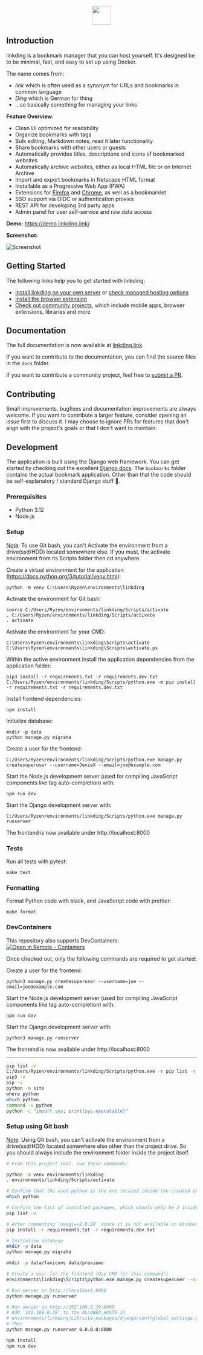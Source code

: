 <div align="center">
    <br>
    <a href="https://github.com/sissbruecker/linkding">
        <img src="assets/header.svg" height="50">
    </a>
    <br>
</div>

## Introduction

linkding is a bookmark manager that you can host yourself.
It's designed be to be minimal, fast, and easy to set up using Docker.

The name comes from:

- _link_ which is often used as a synonym for URLs and bookmarks in common language
- _Ding_ which is German for thing
- ...so basically something for managing your links

**Feature Overview:**

- Clean UI optimized for readability
- Organize bookmarks with tags
- Bulk editing, Markdown notes, read it later functionality
- Share bookmarks with other users or guests
- Automatically provides titles, descriptions and icons of bookmarked websites
- Automatically archive websites, either as local HTML file or on Internet Archive
- Import and export bookmarks in Netscape HTML format
- Installable as a Progressive Web App (PWA)
- Extensions for [Firefox](https://addons.mozilla.org/firefox/addon/linkding-extension/) and [Chrome](https://chrome.google.com/webstore/detail/linkding-extension/beakmhbijpdhipnjhnclmhgjlddhidpe), as well as a bookmarklet
- SSO support via OIDC or authentication proxies
- REST API for developing 3rd party apps
- Admin panel for user self-service and raw data access

**Demo:** https://demo.linkding.link/

**Screenshot:**

![Screenshot](/docs/public/linkding-screenshot.png?raw=true 'Screenshot')

## Getting Started

The following links help you to get started with linkding:

- [Install linkding on your own server](https://linkding.link/installation) or [check managed hosting options](https://linkding.link/managed-hosting)
- [Install the browser extension](https://linkding.link/browser-extension)
- [Check out community projects](https://linkding.link/community), which include mobile apps, browser extensions, libraries and more

## Documentation

The full documentation is now available at [linkding.link](https://linkding.link/).

If you want to contribute to the documentation, you can find the source files in the `docs` folder.

If you want to contribute a community project, feel free to [submit a PR](https://github.com/sissbruecker/linkding/edit/master/docs/src/content/docs/community.md).

## Contributing

Small improvements, bugfixes and documentation improvements are always welcome. If you want to contribute a larger feature, consider opening an issue first to discuss it. I may choose to ignore PRs for features that don't align with the project's goals or that I don't want to maintain.

## Development

The application is built using the Django web framework. You can get started by checking out the excellent [Django docs](https://docs.djangoproject.com/en/4.1/). The `bookmarks` folder contains the actual bookmark application. Other than that the code should be self-explanatory / standard Django stuff 🙂.

### Prerequisites

- Python 3.12
- Node.js

### Setup

[Note](https://medium.com/@presh_onyee/activating-virtualenv-on-windows-using-git-bash-python-3-7-1-6b4b21640368): To use Git bash, you can't Activate the environment from a drive(ssd/HDD) located somewhere else. If you must, the activate environment from its Scripts folder then cd anywhere.

Create a virtual environment for the application (https://docs.python.org/3/tutorial/venv.html):

```
python -m venv C:\Users\Ryzen\environments\linkding
```

Activate the environment for Git bash:

```
source C:/Users/Ryzen/environments/linkding/Scripts/activate
. C:/Users/Ryzen/environments/linkding/Scripts/activate
. activate
```

Activate the environment for your CMD:

```
C:\Users\Ryzen\environments\linkding\Scripts\activate
C:\Users\Ryzen\environments\linkding\Scripts\activate.ps
```

Within the active environment install the application dependencies from the application folder:

```
pip3 install -r requirements.txt -r requirements.dev.txt
C:/Users/Ryzen/environments/linkding/Scripts/python.exe -m pip install -r requirements.txt -r requirements.dev.txt
```

Install frontend dependencies:

```
npm install
```

Initialize database:

```
mkdir -p data
python manage.py migrate
```

Create a user for the frontend:

```
C:/Users/Ryzen/environments/linkding/Scripts/python.exe manage.py createsuperuser --username=JenieX --email=joe@example.com
```

Start the Node.js development server (used for compiling JavaScript components like tag auto-completion) with:

```
npm run dev
```

Start the Django development server with:

```
C:/Users/Ryzen/environments/linkding/Scripts/python.exe manage.py runserver
```

The frontend is now available under http://localhost:8000

### Tests

Run all tests with pytest:

```
make test
```

### Formatting

Format Python code with black, and JavaScript code with prettier:

```
make format
```

### DevContainers

This repository also supports DevContainers: [![Open in Remote - Containers](https://img.shields.io/static/v1?label=Remote%20-%20Containers&message=Open&color=blue&logo=visualstudiocode)](https://vscode.dev/redirect?url=vscode://ms-vscode-remote.remote-containers/cloneInVolume?url=https://github.com/sissbruecker/linkding.git)

Once checked out, only the following commands are required to get started:

Create a user for the frontend:

```
python3 manage.py createsuperuser --username=joe --email=joe@example.com
```

Start the Node.js development server (used for compiling JavaScript components like tag auto-completion) with:

```
npm run dev
```

Start the Django development server with:

```
python3 manage.py runserver
```

The frontend is now available under http://localhost:8000

---

```bash
pip list -v
C:/Users/Ryzen/environments/linkding/Scripts/python.exe -m pip list -v
pip3 -v
pip -v
python -m site
where python
which python
command -v python
python -c "import sys; print(sys.executable)"
```

### Setup using Git bash

[Note](https://medium.com/@presh_onyee/activating-virtualenv-on-windows-using-git-bash-python-3-7-1-6b4b21640368): Using Git bash, you can't activate the environment from a drive(ssd/HDD) located somewhere else other than the project drive. So you should always include the environment folder inside the project itself.


```bash
# From this project root, run these commands:

python -m venv environments/linkding
. environments/linkding/Scripts/activate

# Confirm that the used python is the one located inside the created environment.
which python

# Confirm the list of installed packages, which should only be 2 inside the created environment.
pip list -v

# After commenting `uwsgi==2.0.28` since it is not available on Windows.
pip install -r requirements.txt -r requirements.dev.txt

# Initialize database
mkdir -p data
python manage.py migrate

mkdir -p data/favicons data/previews

# Create a user for the frontend (Use CMD for this command!)
environments\linkding\Scripts\python.exe manage.py createsuperuser --username=JenieX --email=joe@example.com

# Run server on http://localhost:8000
python manage.py runserver

# Run server on http://192.168.0.39:8000
# Add '192.168.0.39' to the ALLOWED_HOSTS in
# environments/linkding/Lib/site-packages/django/conf/global_settings.py
# Then
python manage.py runserver 0.0.0.0:8000

npm install
npm run dev
```
